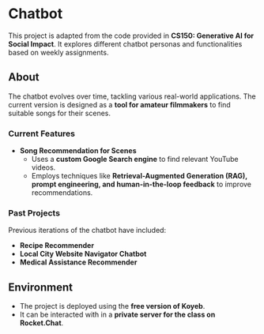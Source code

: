 # Chatbot  

This project is adapted from the code provided in **CS150: Generative AI for Social Impact**. It explores different chatbot personas and functionalities based on weekly assignments.  

## About  

The chatbot evolves over time, tackling various real-world applications. The current version is designed as a **tool for amateur filmmakers** to find suitable songs for their scenes.  

### Current Features  
- **Song Recommendation for Scenes**  
  - Uses a **custom Google Search engine** to find relevant YouTube videos.  
  - Employs techniques like **Retrieval-Augmented Generation (RAG), prompt engineering, and human-in-the-loop feedback** to improve recommendations.  

### Past Projects  
Previous iterations of the chatbot have included:  
- **Recipe Recommender**  
- **Local City Website Navigator Chatbot**  
- **Medical Assistance Recommender**  

## Environment  
- The project is deployed using the **free version of Koyeb**.  
- It can be interacted with in a **private server for the class on Rocket.Chat**.  

